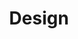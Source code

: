 ---
title: "Design"
introduction: "Insight into where this design strategy came from and how it is implemented."
permalink: "about/design/"
layout: "design/page.html"
eleventyNavigation:
  key: Design Guide
  parent: About
---
